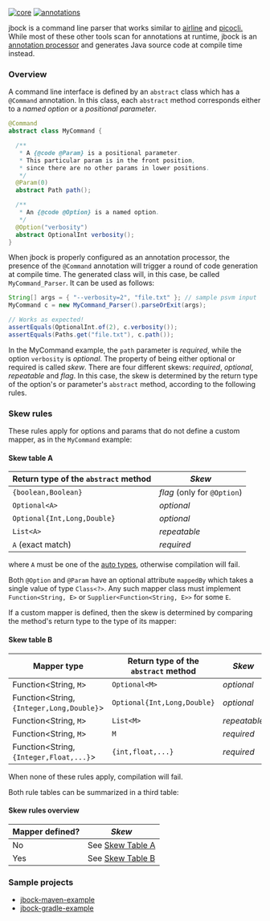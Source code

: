 [![core](https://maven-badges.herokuapp.com/maven-central/com.github.h908714124/jbock/badge.svg?style=plastic&subject=jbock)](https://maven-badges.herokuapp.com/maven-central/com.github.h908714124/jbock)
[![annotations](https://maven-badges.herokuapp.com/maven-central/com.github.h908714124/jbock-annotations/badge.svg?color=red&style=plastic&subject=jbock-annotations)](https://maven-badges.herokuapp.com/maven-central/com.github.h908714124/jbock-annotations)

jbock is a command line parser that works similar to
[airline](https://github.com/airlift/airline) and
[picocli.](https://github.com/remkop/picocli)
While most of these other tools scan for annotations at runtime, jbock is an
[annotation processor](https://openjdk.java.net/groups/compiler/processing-code.html)
and generates Java source code at compile time instead.

### Overview

A command line interface is defined by an `abstract` class which has a `@Command` annotation.
In this class, each `abstract` method corresponds either to a *named option* or a *positional parameter*.

````java
@Command
abstract class MyCommand {

  /**
   * A {@code @Param} is a positional parameter.
   * This particular param is in the front position,
   * since there are no other params in lower positions.
   */
  @Param(0)
  abstract Path path();

  /**
   * An {@code @Option} is a named option.
   */
  @Option("verbosity")
  abstract OptionalInt verbosity();
}
````

When jbock is properly configured as an
annotation processor, the presence of the `@Command` annotation
will trigger a round of code generation at compile time.
The generated class will, in this case, be called
`MyCommand_Parser`. It can be used as follows:

````java
String[] args = { "--verbosity=2", "file.txt" }; // sample psvm input
MyCommand c = new MyCommand_Parser().parseOrExit(args);

// Works as expected!
assertEquals(OptionalInt.of(2), c.verbosity());
assertEquals(Paths.get("file.txt"), c.path());
````

In the MyCommand example, the `path` parameter is *required*,
while the option `verbosity` is *optional*.
The property of being either optional or required is called *skew*.
There are four different skews:
*required*, *optional*, *repeatable* and *flag*.
In this case, the skew is
determined by the return type of the option's or parameter's `abstract` method,
according to the following rules.

### Skew rules

These rules apply for options and params that
do not define a custom mapper,
as in the `MyCommand` example:

#### Skew table A

Return type of the `abstract` method      | *Skew*
----------------------------------------- | --------------------------------
`{boolean,Boolean}`                       | *flag* (only for `@Option`)
`Optional<A>`                             | *optional*
`Optional{Int,Long,Double}`               | *optional*
`List<A>`                                 | *repeatable*
`A` (exact match)                         | *required*

where `A` must be one of the
[auto types](https://github.com/h908714124/jbock-docgen/blob/master/src/main/java/com/example/hello/JbockAutoTypes.java),
otherwise compilation will fail.

Both `@Option` and `@Param` have an optional attribute
`mappedBy` which takes a single value of type `Class<?>`.
Any such mapper class must implement `Function<String, E>` or `Supplier<Function<String, E>>` for some `E`.

If a custom mapper is defined,
then the skew is determined by comparing
the method's return type to the type of its mapper:

#### Skew table B

Mapper type                                     | Return type of the `abstract` method | *Skew*
----------------------------------------------- | ------------------------------------ | ------------
Function&lt;String, `M`&gt;                     | `Optional<M>`                        | *optional*
Function&lt;String, `{Integer,Long,Double}`&gt; | `Optional{Int,Long,Double}`          | *optional*
Function&lt;String, `M`&gt;                     | `List<M>`                            | *repeatable*
Function&lt;String, `M`&gt;                     | `M`                                  | *required*
Function&lt;String, `{Integer,Float,...}`&gt;   | `{int,float,...}`                    | *required*

When none of these rules apply, compilation will fail.

Both rule tables can be summarized in a third table:

#### Skew rules overview

Mapper defined? | *Skew*
--------------- | -----------
No              | See <a href="#user-content-skew-table-a">Skew Table A</a>
Yes             | See <a href="#user-content-skew-table-b">Skew Table B</a>

### Sample projects

* [jbock-maven-example](https://github.com/h908714124/jbock-maven-example)
* [jbock-gradle-example](https://github.com/h908714124/jbock-gradle-example)
